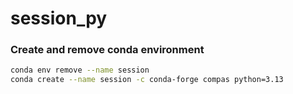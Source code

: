 # session_py

### Create and remove conda environment

```bash
conda env remove --name session
conda create --name session -c conda-forge compas python=3.13
```